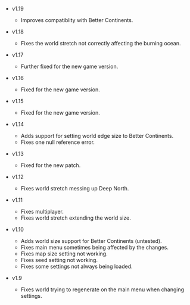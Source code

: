 - v1.19
  - Improves compatiblity with Better Continents.

- v1.18
  - Fixes the world stretch not correctly affecting the burning ocean.

- v1.17
  - Further fixed for the new game version.

- v1.16
  - Fixed for the new game version.

- v1.15
  - Fixed for the new game version.

- v1.14
  - Adds support for setting world edge size to Better Continents.
  - Fixes one null reference error.

- v1.13
  - Fixed for the new patch.

- v1.12
  - Fixes world stretch messing up Deep North.

- v1.11
  - Fixes multiplayer.
  - Fixes world stretch extending the world size.

- v1.10
  - Adds world size support for Better Continents (untested).
  - Fixes main menu sometimes being affected by the changes.
  - Fixes map size setting not working.
  - Fixes seed setting not working.
  - Fixes some settings not always being loaded.

- v1.9
  - Fixes world trying to regenerate on the main menu when changing settings.
